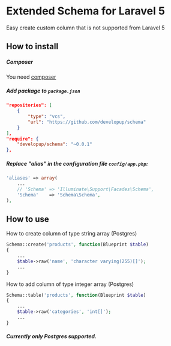 # Extended Schema for Laravel 5

Easy create custom column that is not supported from Laravel 5

How to install
--------------

##### Composer

You need [composer](https://getcomposer.org/)

##### Add package to `package.json`
```json
"repositories": [
    {
        "type": "vcs",
        "url": "https://github.com/developup/schema"
    }
],
"require": {
    "developup/schema": "~0.0.1"
},
```

##### Replace "alias" in the configuration file `config/app.php`:
```php
'aliases' => array(
    ...
    // 'Schema' => 'Illuminate\Support\Facades\Schema',
    'Schema'    => 'Schema\Schema',
),
```


How to use
--------------

How to create column of type string array (Postgres)

```php
Schema::create('products', function(Blueprint $table)
{   
    ...
    $table->raw('name', 'character varying(255)[]');
    ...
}
```

How to add column of type integer array (Postgres)

```php
Schema::table('products', function(Blueprint $table)
{	
	...
	$table->raw('categories', 'int[]');
	...
}
```

##### Currently only Postgres supported.